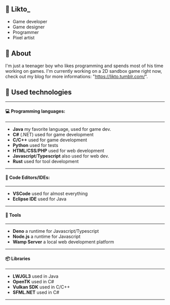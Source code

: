 ## 🎲 Likto_

* Game developer
* Game designer
* Programmer
* Pixel artist

## 📓 About

I'm just a teenager boy who likes programming and spends 
most of his time working on games. I'm currently working 
on a 2D sandbox game right now, check out my blog for 
more informations: "https://likto.tumblr.com/".

## 🔭 Used technologies
____
#### 💻 Programming languages:
____
* **Java** my favorite language, used for game dev.
* **C#** (.NET) used for game development
* **C/C++** used for game development
* **Python** used for tests
* **HTML**/**CSS**/**PHP** used for web development
* **Javascript**/**Typescript** also used for web dev.
* **Rust** used for tool development
____
#### 📝 Code Editors/IDEs:
____
* **VSCode** used for almost everything
* **Eclipse IDE** used for Java
____
#### 🔧 Tools
____
* **Deno** a runtime for Javascript/Typescript
* **Node.js** a runtime for Javascript
* **Wamp Server** a local web development platform
____
#### 📦 Libraries
____
* **LWJGL3** used in Java
* **OpenTK** used in C#
* **Vulkan SDK** used in C/C++
* **SFML.NET** used in C#
____

